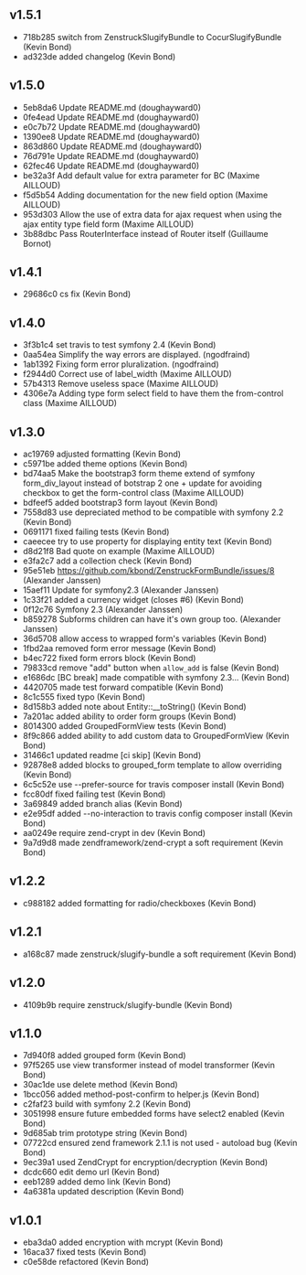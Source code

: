 ## v1.5.1

- 718b285 switch from ZenstruckSlugifyBundle to CocurSlugifyBundle (Kevin Bond)
- ad323de added changelog (Kevin Bond)

## v1.5.0

- 5eb8da6 Update README.md (doughayward0)
- 0fe4ead Update README.md (doughayward0)
- e0c7b72 Update README.md (doughayward0)
- 1390ee8 Update README.md (doughayward0)
- 863d860 Update README.md (doughayward0)
- 76d791e Update README.md (doughayward0)
- 62fec46 Update README.md (doughayward0)
- be32a3f Add default value for extra parameter for BC (Maxime AILLOUD)
- f5d5b54 Adding documentation for the new field option (Maxime AILLOUD)
- 953d303 Allow the use of extra data for ajax request when using the ajax entity type field form (Maxime AILLOUD)
- 3b88dbc Pass RouterInterface instead of Router itself (Guillaume Bornot)

## v1.4.1

- 29686c0 cs fix (Kevin Bond)

## v1.4.0

- 3f3b1c4 set travis to test symfony 2.4 (Kevin Bond)
- 0aa54ea Simplify the way errors are displayed. (ngodfraind)
- 1ab1392 Fixing form error pluralization. (ngodfraind)
- f2944d0 Correct use of label_width (Maxime AILLOUD)
- 57b4313 Remove useless space (Maxime AILLOUD)
- 4306e7a Adding type form select field to have them the from-control class (Maxime AILLOUD)

## v1.3.0

- ac19769 adjusted formatting (Kevin Bond)
- c5971be added theme options (Kevin Bond)
- bd74aa5 Make the bootstrap3 form theme extend of symfony form_div_layout instead of botstrap 2 one + update for avoiding checkbox to get the form-control class (Maxime AILLOUD)
- bdfeef5 added bootstrap3 form layout (Kevin Bond)
- 7558d83 use depreciated method to be compatible with symfony 2.2 (Kevin Bond)
- 0691171 fixed failing tests (Kevin Bond)
- caeecee try to use property for displaying entity text (Kevin Bond)
- d8d21f8 Bad quote on example (Maxime AILLOUD)
- e3fa2c7 add a collection check (Kevin Bond)
- 95e51eb https://github.com/kbond/ZenstruckFormBundle/issues/8 (Alexander Janssen)
- 15aef11 Update for symfony2.3 (Alexander Janssen)
- 1c33f21 added a currency widget (closes #6) (Kevin Bond)
- 0f12c76 Symfony 2.3 (Alexander Janssen)
- b859278 Subforms children can have it's own group too. (Alexander Janssen)
- 36d5708 allow access to wrapped form's variables (Kevin Bond)
- 1fbd2aa removed form error message (Kevin Bond)
- b4ec722 fixed form errors block (Kevin Bond)
- 79833cd remove "add" button when `allow_add` is false (Kevin Bond)
- e1686dc [BC break] made compatible with symfony 2.3... (Kevin Bond)
- 4420705 made test forward compatible (Kevin Bond)
- 8c1c555 fixed typo (Kevin Bond)
- 8d158b3 added note about Entity::__toString() (Kevin Bond)
- 7a201ac added ability to order form groups (Kevin Bond)
- 8014300 added GroupedFormView tests (Kevin Bond)
- 8f9c866 added ability to add custom data to GroupedFormView (Kevin Bond)
- 31466c1 updated readme [ci skip] (Kevin Bond)
- 92878e8 added blocks to grouped_form template to allow overriding (Kevin Bond)
- 6c5c52e use --prefer-source for travis composer install (Kevin Bond)
- fcc80df fixed failing test (Kevin Bond)
- 3a69849 added branch alias (Kevin Bond)
- e2e95df added --no-interaction to travis config composer install (Kevin Bond)
- aa0249e require zend-crypt in dev (Kevin Bond)
- 9a7d9d8 made zendframework/zend-crypt a soft requirement (Kevin Bond)

## v1.2.2

- c988182 added formatting for radio/checkboxes (Kevin Bond)

## v1.2.1

- a168c87 made zenstruck/slugify-bundle a soft requirement (Kevin Bond)

## v1.2.0

- 4109b9b require zenstruck/slugify-bundle (Kevin Bond)

## v1.1.0

- 7d940f8 added grouped form (Kevin Bond)
- 97f5265 use view transformer instead of model transformer (Kevin Bond)
- 30ac1de use delete method (Kevin Bond)
- 1bcc056 added method-post-confirm to helper.js (Kevin Bond)
- c2faf23 build with symfony 2.2 (Kevin Bond)
- 3051998 ensure future embedded forms have select2 enabled (Kevin Bond)
- 9d685ab trim prototype string (Kevin Bond)
- 07722cd ensured zend framework 2.1.1 is not used - autoload bug (Kevin Bond)
- 9ec39a1 used ZendCrypt for encryption/decryption (Kevin Bond)
- dcdc660 edit demo url (Kevin Bond)
- eeb1289 added demo link (Kevin Bond)
- 4a6381a updated description (Kevin Bond)

## v1.0.1

- eba3da0 added encryption with mcrypt (Kevin Bond)
- 16aca37 fixed tests (Kevin Bond)
- c0e58de refactored (Kevin Bond)
